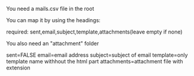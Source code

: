 You need a mails.csv file in the root

You can map it by using the headings:

required: sent,email,subject,template,attachments(leave empty if none)

You also need an "attachment" folder

sent=FALSE
email=email address
subject=subject of email
template=only template name withhout the html part
attachments=attachment file with extension
